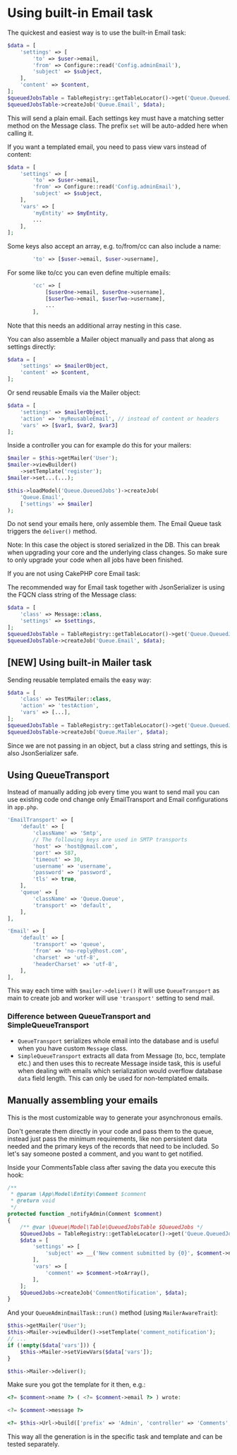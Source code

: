 # Using built-in Email task

The quickest and easiest way is to use the built-in Email task:
```php
$data = [
    'settings' => [
        'to' => $user->email,
        'from' => Configure::read('Config.adminEmail'),
        'subject' => $subject,
    ],
    'content' => $content,
];
$queuedJobsTable = TableRegistry::getTableLocator()->get('Queue.QueuedJobs');
$queuedJobsTable->createJob('Queue.Email', $data);
```

This will send a plain email. Each settings key must have a matching setter method on the Message class.
The prefix `set` will be auto-added here when calling it.

If you want a templated email, you need to pass view vars instead of content:
```php
$data = [
    'settings' => [
        'to' => $user->email,
        'from' => Configure::read('Config.adminEmail'),
        'subject' => $subject,
    ],
    'vars' => [
        'myEntity' => $myEntity,
        ...
    ],
];
 ```

Some keys also accept an array, e.g. to/from/cc can also include a name:
```php
        'to' => [$user->email, $user->username],
```
For some like to/cc you can even define multiple emails:
```php
        'cc' => [
            [$userOne->email, $userOne->username],
            [$userTwo->email, $userTwo->username],
            ...
        ],
```
Note that this needs an additional array nesting in this case.

You can also assemble a Mailer object manually and pass that along as settings directly:
```php
$data = [
    'settings' => $mailerObject,
    'content' => $content,
];
```

Or send reusable Emails via the Mailer object:
```php
$data = [
    'settings' => $mailerObject,
    'action' => 'myReusableEmail', // instead of content or headers
    'vars' => [$var1, $var2, $var3]
];
```

Inside a controller you can for example do this for your mailers:
```php
$mailer = $this->getMailer('User');
$mailer->viewBuilder()
    ->setTemplate('register');
$mailer->set...(...);

$this->loadModel('Queue.QueuedJobs')->createJob(
    'Queue.Email',
    ['settings' => $mailer]
);
```
Do not send your emails here, only assemble them. The Email Queue task triggers the `deliver()` method.

Note: In this case the object is stored serialized in the DB.
This can break when upgrading your core and the underlying class changes.
So make sure to only upgrade your code when all jobs have been finished.

If you are not using CakePHP core Email task:

The recommended way for Email task together with JsonSerializer is using the FQCN class string of the Message class:

```php
$data = [
    'class' => Message::class,
    'settings' => $settings,
];
$queuedJobsTable = TableRegistry::getTableLocator()->get('Queue.QueuedJobs');
$queuedJobsTable->createJob('Queue.Email', $data);
```

## [**NEW**] Using built-in Mailer task

Sending reusable templated emails the easy way:
```php
$data = [
    'class' => TestMailer::class,
    'action' => 'testAction',
    'vars' => [...],
];
$queuedJobsTable = TableRegistry::getTableLocator()->get('Queue.QueuedJobs');
$queuedJobsTable->createJob('Queue.Mailer', $data);
```
Since we are not passing in an object, but a class string and settings, this is also JsonSerializer safe.

## Using QueueTransport

Instead of manually adding job every time you want to send mail you can use existing code ond change only EmailTransport and Email configurations in `app.php`.

```php
'EmailTransport' => [
    'default' => [
        'className' => 'Smtp',
        // The following keys are used in SMTP transports
        'host' => 'host@gmail.com',
        'port' => 587,
        'timeout' => 30,
        'username' => 'username',
        'password' => 'password',
        'tls' => true,
    ],
    'queue' => [
        'className' => 'Queue.Queue',
        'transport' => 'default',
    ],
],

'Email' => [
    'default' => [
        'transport' => 'queue',
        'from' => 'no-reply@host.com',
        'charset' => 'utf-8',
        'headerCharset' => 'utf-8',
    ],
],
```

This way each time with `$mailer->deliver()` it will use `QueueTransport` as main to create job and worker will use `'transport'` setting to send mail.

### Difference between QueueTransport and SimpleQueueTransport

* `QueueTransport` serializes whole email into the database and is useful when you have custom `Message` class.
* `SimpleQueueTransport` extracts all data from Message (to, bcc, template etc.) and then uses this to recreate Message inside task, this
  is useful when dealing with emails which serialization would overflow database `data` field length.
  This can only be used for non-templated emails.


## Manually assembling your emails

This is the most customizable way to generate your asynchronous emails.

Don't generate them directly in your code and pass them to the queue, instead just pass the minimum requirements, like non persistent data needed and the primary keys of the records that need to be included.
So let's say someone posted a comment, and you want to get notified.

Inside your CommentsTable class after saving the data you execute this hook:

```php
/**
 * @param \App\Model\Entity\Comment $comment
 * @return void
 */
protected function _notifyAdmin(Comment $comment)
{
    /** @var \Queue\Model\Table\QueuedJobsTable $QueuedJobs */
    $QueuedJobs = TableRegistry::getTableLocator()->get('Queue.QueuedJobs');
    $data = [
        'settings' => [
            'subject' => __('New comment submitted by {0}', $comment->name),
        ],
        'vars' => [
            'comment' => $comment->toArray(),
        ],
    ];
    $QueuedJobs->createJob('CommentNotification', $data);
}
```

And your `QueueAdminEmailTask::run()` method (using `MailerAwareTrait`):

```php
$this->getMailer('User');
$this->Mailer->viewBuilder()->setTemplate('comment_notification');
// ...
if (!empty($data['vars'])) {
    $this->Mailer->setViewVars($data['vars']);
}

$this->Mailer->deliver();
```

Make sure you got the template for it then, e.g.:

```php
<?= $comment->name ?> ( <?= $comment->email ?> ) wrote:

<?= $comment->message ?>

<?= $this->Url->build(['prefix' => 'Admin', 'controller' => 'Comments', 'action'=> 'view', $comment['id']], true) ?>
```

This way all the generation is in the specific task and template and can be tested separately.
